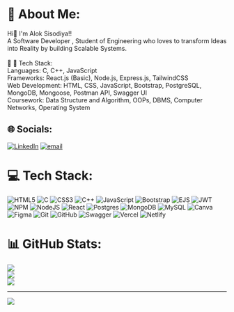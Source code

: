 # 💫 About Me:
Hi👋 I'm Alok Sisodiya!!<br>A Software Developer , Student of Engineering who loves to transform Ideas <br>into Reality by building Scalable Systems.<br><br>🔹 🚀 Tech Stack:<br>Languages: C, C++, JavaScript<br>Frameworks: React.js (Basic), Node.js, Express.js, TailwindCSS<br>Web Development: HTML, CSS, JavaScript, Bootstrap, PostgreSQL, MongoDB, Mongoose, Postman API, Swagger UI<br>Coursework: Data Structure and Algorithm, OOPs, DBMS, Computer Networks, Operating System


## 🌐 Socials:
[![LinkedIn](https://img.shields.io/badge/LinkedIn-%230077B5.svg?logo=linkedin&logoColor=white)](alok-sisodiya-095431218) [![email](https://img.shields.io/badge/Email-D14836?logo=gmail&logoColor=white)](mailto:aloksisodiya07@gmail.com) 

# 💻 Tech Stack:
![HTML5](https://img.shields.io/badge/html5-%23E34F26.svg?style=for-the-badge&logo=html5&logoColor=white) ![C](https://img.shields.io/badge/c-%2300599C.svg?style=for-the-badge&logo=c&logoColor=white) ![CSS3](https://img.shields.io/badge/css3-%231572B6.svg?style=for-the-badge&logo=css3&logoColor=white) ![C++](https://img.shields.io/badge/c++-%2300599C.svg?style=for-the-badge&logo=c%2B%2B&logoColor=white) ![JavaScript](https://img.shields.io/badge/javascript-%23323330.svg?style=for-the-badge&logo=javascript&logoColor=%23F7DF1E) ![Bootstrap](https://img.shields.io/badge/bootstrap-%238511FA.svg?style=for-the-badge&logo=bootstrap&logoColor=white) ![EJS](https://img.shields.io/badge/ejs-%23B4CA65.svg?style=for-the-badge&logo=ejs&logoColor=black) ![JWT](https://img.shields.io/badge/JWT-black?style=for-the-badge&logo=JSON%20web%20tokens) ![NPM](https://img.shields.io/badge/NPM-%23CB3837.svg?style=for-the-badge&logo=npm&logoColor=white) ![NodeJS](https://img.shields.io/badge/node.js-6DA55F?style=for-the-badge&logo=node.js&logoColor=white) ![React](https://img.shields.io/badge/react-%2320232a.svg?style=for-the-badge&logo=react&logoColor=%2361DAFB) ![Postgres](https://img.shields.io/badge/postgres-%23316192.svg?style=for-the-badge&logo=postgresql&logoColor=white) ![MongoDB](https://img.shields.io/badge/MongoDB-%234ea94b.svg?style=for-the-badge&logo=mongodb&logoColor=white) ![MySQL](https://img.shields.io/badge/mysql-4479A1.svg?style=for-the-badge&logo=mysql&logoColor=white) ![Canva](https://img.shields.io/badge/Canva-%2300C4CC.svg?style=for-the-badge&logo=Canva&logoColor=white) ![Figma](https://img.shields.io/badge/figma-%23F24E1E.svg?style=for-the-badge&logo=figma&logoColor=white) ![Git](https://img.shields.io/badge/git-%23F05033.svg?style=for-the-badge&logo=git&logoColor=white) ![GitHub](https://img.shields.io/badge/github-%23121011.svg?style=for-the-badge&logo=github&logoColor=white) ![Swagger](https://img.shields.io/badge/-Swagger-%23Clojure?style=for-the-badge&logo=swagger&logoColor=white) ![Vercel](https://img.shields.io/badge/vercel-%23000000.svg?style=for-the-badge&logo=vercel&logoColor=white) ![Netlify](https://img.shields.io/badge/netlify-%23000000.svg?style=for-the-badge&logo=netlify&logoColor=#00C7B7)
# 📊 GitHub Stats:
![](https://github-readme-stats.vercel.app/api?username=aloksisodiya&theme=dark&hide_border=true&include_all_commits=true&count_private=true)<br/>
![](https://nirzak-streak-stats.vercel.app/?user=aloksisodiya&theme=dark&hide_border=true)<br/>
![](https://github-readme-stats.vercel.app/api/top-langs/?username=aloksisodiya&theme=dark&hide_border=true&include_all_commits=true&count_private=true&layout=compact)

---
[![](https://visitcount.itsvg.in/api?id=aloksisodiya&icon=0&color=0)](https://visitcount.itsvg.in)

<!-- Proudly created with GPRM ( https://gprm.itsvg.in ) -->
